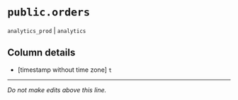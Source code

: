 # `public.orders`
`analytics_prod` | `analytics`

## Column details
* [timestamp without time zone] `t`

-------------------------------------------------------------------------------
*Do not make edits above this line.*
